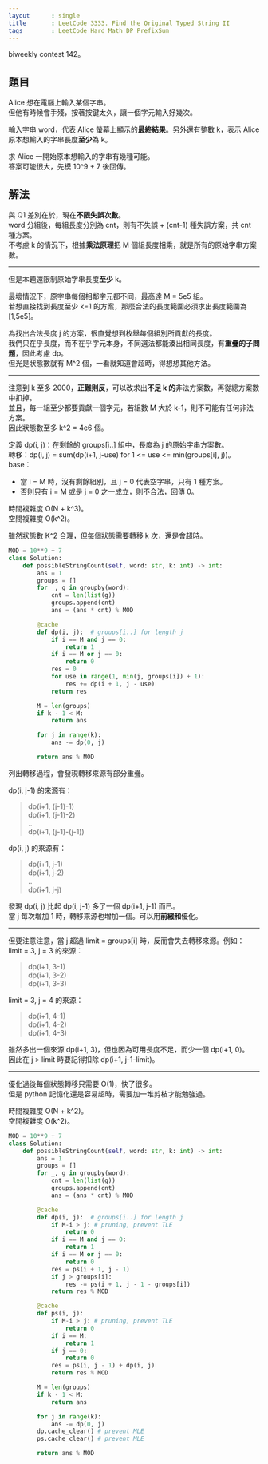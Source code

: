 ```yaml
---
layout      : single
title       : LeetCode 3333. Find the Original Typed String II
tags        : LeetCode Hard Math DP PrefixSum
---
```

biweekly contest 142。  

## 題目

Alice 想在電腦上輸入某個字串。  
但他有時候會手殘，按著按鍵太久，讓一個字元輸入好幾次。  

輸入字串 word，代表 Alice 螢幕上顯示的**最終結果**。另外還有整數 k，表示 Alice 原本想輸入的字串長度**至少**為 k。  

求 Alice 一開始原本想輸入的字串有幾種可能。  
答案可能很大，先模 10^9 + 7 後回傳。  

## 解法

與 Q1 差別在於，現在**不限失誤次數**。  
word 分組後，每組長度分別為 cnt，則有不失誤 + (cnt-1) 種失誤方案，共 cnt 種方案。  
不考慮 k 的情況下，根據**乘法原理**把 M 個組長度相乘，就是所有的原始字串方案數。  

---

但是本題還限制原始字串長度**至少** k。  

最壞情況下，原字串每個相鄰字元都不同，最高達 M = 5e5 組。  
若想直接找到長度至少 k=1 的方案，那麼合法的長度範圍必須求出長度範圍為 [1,5e5]。  

為找出合法長度 j 的方案，很直覺想到枚舉每個組別所貢獻的長度。  
我們只在乎長度，而不在乎字元本身，不同選法都能湊出相同長度，有**重疊的子問題**，因此考慮 dp。  
但光是狀態數就有 M^2 個，一看就知道會超時，得想想其他方法。  

---

注意到 k 至多 2000，**正難則反**，可以改求出**不足 k 的**非法方案數，再從總方案數中扣掉。  
並且，每一組至少都要貢獻一個字元，若組數 M 大於 k-1，則不可能有任何非法方案。  
因此狀態數至多 k^2 = 4e6 個。  

定義 dp(i, j)：在剩餘的 groups[i..] 組中，長度為 j 的原始字串方案數。  
轉移：dp(i, j) = sum(dp(i+1, j-use) for 1 <= use <= min(groups[i], j))。  
base：  

- 當 i = M 時，沒有剩餘組別，且 j = 0 代表空字串，只有 1 種方案。  
- 否則只有 i = M 或是 j = 0 之一成立，則不合法，回傳 0。  

時間複雜度 O(N + k^3)。  
空間複雜度 O(k^2)。  

雖然狀態數 K^2 合理，但每個狀態需要轉移 k 次，還是會超時。  

```python
MOD = 10**9 + 7
class Solution:
    def possibleStringCount(self, word: str, k: int) -> int:
        ans = 1
        groups = []
        for _, g in groupby(word):
            cnt = len(list(g))
            groups.append(cnt)
            ans = (ans * cnt) % MOD

        @cache
        def dp(i, j):  # groups[i..] for length j
            if i == M and j == 0:
                return 1
            if i == M or j == 0:
                return 0
            res = 0
            for use in range(1, min(j, groups[i]) + 1):
                res += dp(i + 1, j - use)
            return res

        M = len(groups)
        if k - 1 < M:
            return ans

        for j in range(k):
            ans -= dp(0, j)

        return ans % MOD
```

列出轉移過程，會發現轉移來源有部分重疊。  

dp(i, j-1) 的來源有：  
> dp(i+1, (j-1)-1)  
> dp(i+1, (j-1)-2)  
> ..  
> dp(i+1, (j-1)-(j-1))  

dp(i, j) 的來源有：  
> dp(i+1, j-1)  
> dp(i+1, j-2)  
> ..  
> dp(i+1, j-j)  

發現 dp(i, j) 比起 dp(i, j-1) 多了一個 dp(i+1, j-1) 而已。  
當 j 每次增加 1 時，轉移來源也增加一個。可以用**前綴和**優化。  

---

但要注意注意，當 j 超過 limit = groups[i] 時，反而會失去轉移來源。例如：  
limit = 3, j = 3 的來源：  
> dp(i+1, 3-1)  
> dp(i+1, 3-2)  
> dp(i+1, 3-3)  

limit = 3, j = 4 的來源：  
> dp(i+1, 4-1)  
> dp(i+1, 4-2)  
> dp(i+1, 4-3)  

雖然多出一個來源 dp(i+1, 3)，但也因為可用長度不足，而少一個 dp(i+1, 0)。  
因此在 j > limit 時要記得扣除 dp(i+1, j-1-limit)。  

---

優化過後每個狀態轉移只需要 O(1)，快了很多。  
但是 python 記憶化還是容易超時，需要加一堆剪枝才能勉強過。  

時間複雜度 O(N + k^2)。  
空間複雜度 O(k^2)。  

```python
MOD = 10**9 + 7
class Solution:
    def possibleStringCount(self, word: str, k: int) -> int:
        ans = 1
        groups = []
        for _, g in groupby(word):
            cnt = len(list(g))
            groups.append(cnt)
            ans = (ans * cnt) % MOD

        @cache
        def dp(i, j):  # groups[i..] for length j
            if M-i > j: # pruning, prevent TLE
                return 0
            if i == M and j == 0:
                return 1
            if i == M or j == 0:
                return 0
            res = ps(i + 1, j - 1)
            if j > groups[i]:
                res -= ps(i + 1, j - 1 - groups[i])
            return res % MOD

        @cache
        def ps(i, j):
            if M-i > j: # pruning, prevent TLE
                return 0
            if i == M:
                return 1
            if j == 0:
                return 0
            res = ps(i, j - 1) + dp(i, j)
            return res % MOD

        M = len(groups)
        if k - 1 < M:
            return ans

        for j in range(k):
            ans -= dp(0, j)
        dp.cache_clear() # prevent MLE
        ps.cache_clear() # prevent MLE

        return ans % MOD
```
